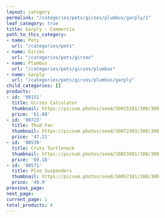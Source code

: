 ```yaml
---
layout: category
permalink: "/categories/pets/girzes/plumbus/garply/1"
leaf_category: true
title: Garply - Commercia
path_to_this_category:
- name: Pets
  url: "/categories/pets"
- name: Girzes
  url: "/categories/pets/girzes"
- name: Plumbus
  url: "/categories/pets/girzes/plumbus"
- name: Garply
  url: "/categories/pets/girzes/plumbus/garply"
child_categories: []
products:
- id: '00151'
  title: Girzes Calculator
  thumbnail: https://picsum.photos/seed/S0015101/300/300
  price: '61.08'
- id: '00723'
  title: Thud Fan
  thumbnail: https://picsum.photos/seed/S0072303/300/300
  price: '47.21'
- id: '00539'
  title: Cruts Turtleneck
  thumbnail: https://picsum.photos/seed/S0053901/300/300
  price: '69.18'
- id: '00571'
  title: Ploo Suspenders
  thumbnail: https://picsum.photos/seed/S0057101/300/300
  price: '49.9'
previous_page: 
next_page: 
current_page: 1
total_products: 4
---
```

